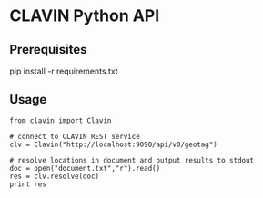 # CLAVIN Python API

## Prerequisites 

pip install -r requirements.txt

## Usage

    from clavin import Clavin
    
    # connect to CLAVIN REST service  
    clv = Clavin("http://localhost:9090/api/v0/geotag")

    # resolve locations in document and output results to stdout
    doc = open("document.txt","r").read()    
    res = clv.resolve(doc)
    print res 








